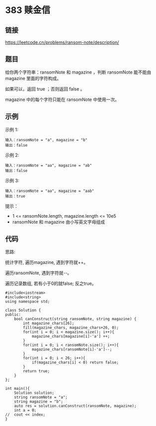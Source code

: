 # 383 赎金信
## 链接
https://leetcode.cn/problems/ransom-note/description/

## 题目 
给你两个字符串：ransomNote 和 magazine ，判断 ransomNote 能不能由 magazine 里面的字符构成。

如果可以，返回 true ；否则返回 false 。

magazine 中的每个字符只能在 ransomNote 中使用一次。

## 示例
示例 1:
```
输入：ransomNote = "a", magazine = "b"
输出：false
```
示例 2:
```
输入：ransomNote = "aa", magazine = "ab"
输出：false
```
示例 3:
```
输入：ransomNote = "aa", magazine = "aab"
输出：true
```

提示：

- 1 <= ransomNote.length, magazine.length <= 10e5
- ransomNote 和 magazine 由小写英文字母组成  

## 代码
思路:

统计字符, 遍历magazine, 遇到字符就++。

遍历ransomNote, 遇到字符就--。

遍历记录数组, 若有小于0的就false; 反之true。
```
#include<iostream>
#include<string>
using namespace std;

class Solution {
public:
    bool canConstruct(string ransomNote, string magazine) {
		int magazine_chars[26];
		fill(magazine_chars, magazine_chars+26, 0);
		for(int i = 0; i < magazine.size(); i++){
			magazine_chars[magazine[i]-'a'] ++;
		}
		for(int i = 0; i < ransomNote.size(); i++){
			magazine_chars[ransomNote[i]-'a']--;
		}
		for(int i = 0; i < 26; i++){
			if(magazine_chars[i] < 0) return false;
		}
		return true;
    }
};

int main(){
	Solution solution;
	string ransomNote = "a";
	string magazine = "b";
	auto res = solution.canConstruct(ransomNote, magazine);
	int a = 0;
//	cout << index;
}
```